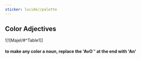 ```yaml
---
sticker: lucide//palette
---
```


## Color Adjectives
![![Majel/#^Table1]]
#### to make any color a noun, replace the 'AvO\`' at the end with 'An'